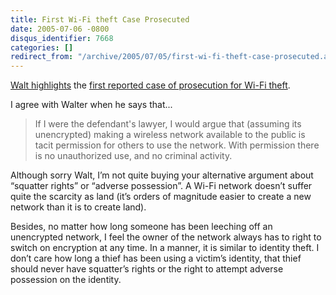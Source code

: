 ```yaml
---
title: First Wi-Fi theft Case Prosecuted
date: 2005-07-06 -0800
disqus_identifier: 7668
categories: []
redirect_from: "/archive/2005/07/05/first-wi-fi-theft-case-prosecuted.aspx/"
---
```


[Walt
highlights](http://spaces.msn.com/members/waltimate/Blog/cns!1pCvw_V_FwCgTXneX4GXlXLw!381.entry)
the [first reported case of prosecution for Wi-Fi
theft](http://news.yahoo.com/news?tmpl=story&cid=562&e=1&u=/ap/techbits_wi_fi_theft).

I agree with Walter when he says that...

> If I were the defendant's lawyer, I would argue that (assuming its
> unencrypted) making a wireless network available to the public is
> tacit permission for others to use the network. With permission there
> is no unauthorized use, and no criminal activity.

Although sorry Walt, I’m not quite buying your alternative argument
about “squatter rights” or “adverse possession”. A Wi-Fi network doesn’t
suffer quite the scarcity as land (it’s orders of magnitude easier to
create a new network than it is to create land).

Besides, no matter how long someone has been leeching off an unencrypted
network, I feel the owner of the network always has to right to switch
on encryption at any time. In a manner, it is similar to identity theft.
I don’t care how long a thief has been using a victim’s identity, that
thief should never have squatter’s rights or the right to attempt
adverse possession on the identity.

